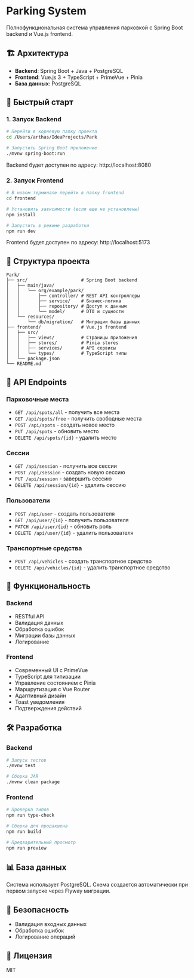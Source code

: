 # Parking System

Полнофункциональная система управления парковкой с Spring Boot backend и Vue.js frontend.

## 🏗️ Архитектура

- **Backend**: Spring Boot + Java + PostgreSQL
- **Frontend**: Vue.js 3 + TypeScript + PrimeVue + Pinia
- **База данных**: PostgreSQL

## 🚀 Быстрый старт

### 1. Запуск Backend

```bash
# Перейти в корневую папку проекта
cd /Users/arthas/IdeaProjects/Park

# Запустить Spring Boot приложение
./mvnw spring-boot:run
```

Backend будет доступен по адресу: http://localhost:8080

### 2. Запуск Frontend

```bash
# В новом терминале перейти в папку frontend
cd frontend

# Установить зависимости (если еще не установлены)
npm install

# Запустить в режиме разработки
npm run dev
```

Frontend будет доступен по адресу: http://localhost:5173

## 📁 Структура проекта

```
Park/
├── src/                    # Spring Boot backend
│   ├── main/java/
│   │   └── org/example/park/
│   │       ├── controller/ # REST API контроллеры
│   │       ├── service/    # Бизнес-логика
│   │       ├── repository/ # Доступ к данным
│   │       └── model/      # DTO и сущности
│   └── resources/
│       └── db/migration/   # Миграции базы данных
├── frontend/               # Vue.js frontend
│   ├── src/
│   │   ├── views/          # Страницы приложения
│   │   ├── stores/         # Pinia stores
│   │   ├── services/       # API сервисы
│   │   └── types/          # TypeScript типы
│   └── package.json
└── README.md
```

## 🔧 API Endpoints

### Парковочные места
- `GET /api/spots/all` - получить все места
- `GET /api/spots/free` - получить свободные места
- `POST /api/spots` - создать новое место
- `PUT /api/spots` - обновить место
- `DELETE /api/spots/{id}` - удалить место

### Сессии
- `GET /api/session` - получить все сессии
- `POST /api/session` - создать новую сессию
- `PUT /api/session` - завершить сессию
- `DELETE /api/session/{id}` - удалить сессию

### Пользователи
- `POST /api/user` - создать пользователя
- `GET /api/user/{id}` - получить пользователя
- `PATCH /api/user/{id}` - обновить роль
- `DELETE /api/user/{id}` - удалить пользователя

### Транспортные средства
- `POST /api/vehicles` - создать транспортное средство
- `DELETE /api/vehicles/{id}` - удалить транспортное средство

## 🎯 Функциональность

### Backend
- RESTful API
- Валидация данных
- Обработка ошибок
- Миграции базы данных
- Логирование

### Frontend
- Современный UI с PrimeVue
- TypeScript для типизации
- Управление состоянием с Pinia
- Маршрутизация с Vue Router
- Адаптивный дизайн
- Toast уведомления
- Подтверждения действий

## 🛠️ Разработка

### Backend
```bash
# Запуск тестов
./mvnw test

# Сборка JAR
./mvnw clean package
```

### Frontend
```bash
# Проверка типов
npm run type-check

# Сборка для продакшена
npm run build

# Предварительный просмотр
npm run preview
```

## 📊 База данных

Система использует PostgreSQL. Схема создается автоматически при первом запуске через Flyway миграции.

## 🔐 Безопасность

- Валидация входных данных
- Обработка ошибок
- Логирование операций

## 📝 Лицензия

MIT 